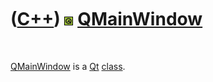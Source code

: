 



 

 

 

 

 

([C++](Cpp.htm)) ![Qt](PicQt.png) [QMainWindow](CppQMainWindow.htm)
===================================================================

 

[QMainWindow](CppQMainWindow.htm) is a [Qt](CppQt.htm)
[class](CppClass.htm).

 

 

 

 

 





 



